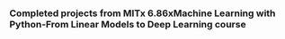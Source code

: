 ### Completed projects from MITx 6.86xMachine Learning with Python-From Linear Models to Deep Learning course
